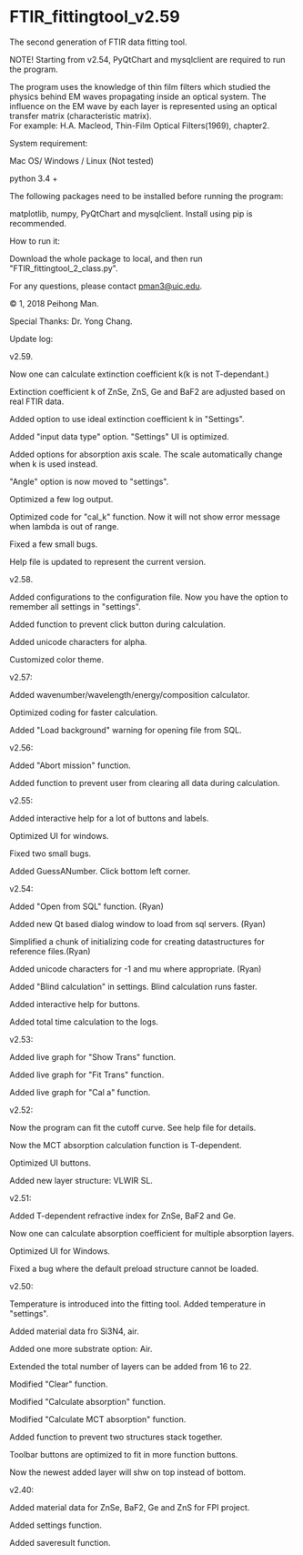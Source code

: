 # FTIR_fittingtool_v2.59
The second generation of FTIR data fitting tool. 

NOTE! Starting from v2.54, PyQtChart and mysqlclient are required to run the program. 

The program uses the knowledge of thin film filters which studied the physics behind EM waves propagating inside an optical system. 
The influence on the EM wave by each layer is represented using an optical transfer matrix (characteristic matrix).  
For example: H.A. Macleod, Thin-Film Optical Filters(1969), chapter2. 


System requirement: 

Mac OS/ Windows / Linux (Not tested)

python 3.4 +

The following packages need to be installed before running the program: 

matplotlib, numpy, PyQtChart and mysqlclient. Install using pip is recommended.  
  
  
How to run it: 

Download the whole package to local, and then run "FTIR_fittingtool_2_class.py". 


For any questions, please contact pman3@uic.edu.


© 1, 2018 Peihong Man. 


Special Thanks: Dr. Yong Chang. 


Update log: 

v2.59.

Now one can calculate extinction coefficient k(k is not T-dependant.)

Extinction coefficient k of ZnSe, ZnS, Ge and BaF2 are adjusted based on real FTIR data. 

Added option to use ideal extinction coefficient k in "Settings". 

Added "input data type" option. "Settings" UI is optimized.

Added options for absorption axis scale. The scale automatically change when k is used instead.

"Angle" option is now moved to "settings". 

Optimized a few log output. 

Optimized code for "cal_k" function. Now it will not show error message when lambda is out of range.

Fixed a few small bugs. 

Help file is updated to represent the current version. 
            
v2.58.

Added configurations to the configuration file. Now you have the option to remember all settings in "settings".

Added function to prevent click button during calculation. 

Added unicode characters for alpha. 

Customized color theme. 

v2.57:

Added wavenumber/wavelength/energy/composition calculator.

Optimized coding for faster calculation.

Added "Load background" warning for opening file from SQL.

v2.56:

Added "Abort mission" function. 

Added function to prevent user from clearing all data during calculation. 

v2.55:

Added interactive help for a lot of buttons and labels. 

Optimized UI for windows. 

Fixed two small bugs. 

Added GuessANumber. Click bottom left corner. 

v2.54:

Added "Open from SQL" function. (Ryan)

Added new Qt based dialog window to load from sql servers. (Ryan)

Simplified a chunk of initializing code for creating datastructures for reference files.(Ryan)
 
Added unicode characters for -1 and mu where appropriate. (Ryan)

Added "Blind calculation" in settings. Blind calculation runs faster. 

Added interactive help for buttons.

Added total time calculation to the logs. 

v2.53:

Added live graph for "Show Trans" function. 

Added live graph for "Fit Trans" function. 

Added live graph for "Cal a" function. 

v2.52:

Now the program can fit the cutoff curve. See help file for details. 

Now the MCT absorption calculation function is T-dependent. 

Optimized UI buttons. 

Added new layer structure: VLWIR SL.

v2.51:

Added T-dependent refractive index for ZnSe, BaF2 and Ge.

Now one can calculate absorption coefficient for multiple absorption layers. 

Optimized UI for Windows.

Fixed a bug where the default preload structure cannot be loaded.

v2.50:

Temperature is introduced into the fitting tool. Added temperature in "settings".

Added material data fro Si3N4, air. 

Added one more substrate option: Air. 

Extended the total number of layers can be added from 16 to 22. 

Modified "Clear" function. 

Modified "Calculate absorption" function. 

Modified "Calculate MCT absorption" function. 

Added function to prevent two structures stack together. 

Toolbar buttons are optimized to fit in more function buttons. 

Now the newest added layer will shw on top instead of bottom. 
    
v2.40:

Added material data for ZnSe, BaF2, Ge and ZnS for FPI project.

Added settings function.

Added saveresult function.


